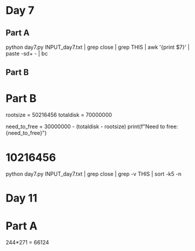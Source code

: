 # Day 7

## Part A
python day7.py INPUT_day7.txt | grep close | grep THIS | awk '{print $7}' | paste -sd+ - | bc

## Part B
# Part B
rootsize =  50216456
totaldisk = 70000000

need_to_free = 30000000 - (totaldisk - rootsize)
print(f"Need to free: {need_to_free}")
# 10216456

python day7.py INPUT_day7.txt | grep close | grep -v THIS | sort -k5 -n


# Day 11
# Part A
244*271 = 66124




